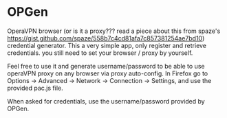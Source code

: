 # OPGen
OperaVPN browser (or is it a proxy??? read a piece about this from spaze's https://gist.github.com/spaze/558b7c4cd81afa7c857381254ae7bd10) credential generator. This a very simple app, only register and retrieve credentials. you still need to set your browser / proxy by yourself.

Feel free to use it and generate username/password to be able to use operaVPN proxy on any browser via proxy auto-config. In Firefox go to Options → Advanced → Network → Connection → Settings, and use the provided pac.js file.

When asked for credentials, use the username/password provided by OPGen.
